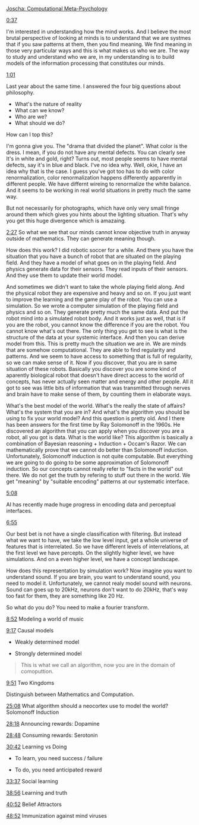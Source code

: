[Joscha: Computational Meta-Psychology](https://www.youtube.com/watch?v=WRdJCFEqFTU)

[0:37](https://youtu.be/WRdJCFEqFTU?t=37)

I'm interested in understanding how the mind works. And I believe the most brutal perspective of looking at minds is to understand that we are systmes that if you saw patterns at them, then you find meaning. We find meaning in those very particular ways and this is what makes us who we are.
The way to study and understand who we are, in my understanding is to build models of the information processing that constitutes our minds.

[1:01](https://youtu.be/WRdJCFEqFTU?t=61)

Last year about the same time. I answered the four big questions about philosophy.

- What's the nature of reality
- What can we know?
- Who are we?
- What should we do?

How can I top this?

I'm gonna give you. The "drama that divided the planet".
What color is the dress.
I mean, if you do not have any mental defects. You can clearly see It's in white and gold, right?
Turns out, most people seems to have mental defects, say it's in blue and black. I've no idea why.
Well, okie, I have an idea why that is the case. I guess you've got too has to do with color renormalization, color renormalization happens differently apparently in different people. We have differnt wireing to renormalize the white balance. And it seems to be working in real world situations in pretty much the same way. 

But not necessarily for photographs, which  have only very small fringe around them which gives you hints about the lighting situation. That's why you get this huge divergence which is amazaing.

[2:27](https://youtu.be/WRdJCFEqFTU?t=147)
So what we see that our minds cannot know objective truth in anyway outside of mathematics. They can generate meaning though. 

How does this work?
I did robotic soccer for a while. And there you have the situation that you have a bunch of robot that are situated on the playing field.
And they have a model of what goes on in the playing field. And physics generate data for their sensors. They read inputs of their sensors. And they use them to update their world model.

And sometimes we didn't want to take the whole playing field along. And the physical robot they are expensive and heavy and so on.
If you just want to improve the learning and the game play of the robot. You can use a simulation. 
So we wrote a computer simulation of the playing field and physics and so on. They generate pretty much the same data. And put the robot mind into a simulated robot body.
And it works just as well, that is if you are the robot, you cannot know the difference if you are the robot. You cannot know what's out there. The only thing you get to see is what is the structure of the data at your systemic interface. And then you can derive model from this.
This is pretty much the situation we are in. We are minds that are somehow computational. They are able to find regularity and patterns. And we seem to have access to something that is full of regularity, so we can make sense of it.
Now if you discover, that you are in same situation of these robots. Basically you discover you are some kind of aparently biological robot that doesn't have direct access to the world of concepts, has never actually seen matter and energy and other people. All it got to see was little bits of information that was transmitted through nerves and brain have to make sense of them, by counting them in elaborate ways.

What's the best model of the world. What's the really the state of affairs? What's the system that you are in? And what's the algorithm you should be using to fix your world model?
And this question is pretty old. And I there has been answers for the first time by Ray Solomonoff in the 1960s.
He discovered an algorithm that you can apply when you discover you are a robot, all you got is data. What is the world like?
This algorithm is basically a combination of Bayesian reasoning + Induction + Occam's Razor.
We can mathematically prove that we cannot do better than Solomonoff induction.
Unfortunately, Solomonoff induction is not quite computable.
But everything we are going to do going to be some approximation of Solomonoff induction.
So our concepts cannot really refer to "facts in the world" out there.
We do not get the truth by refering to stuff out there in the world.
We get "meaning" by "suitable encoding" patterns at our systematic interface.

[5:08](https://youtu.be/WRdJCFEqFTU?t=308)

AI has recently made huge progress in encoding data and perceptual interfaces.

[6:55](https://youtu.be/WRdJCFEqFTU?t=415)

Our best bet is not have a single classification with filtering. But instead what we want to have, we take the low level input, get a whole universe of features that is interrelated.
So we have different levels of interrelations, at the first level we have percepts. On the slightly higher level, we have simulations. And on a even higher level, we have a concept landscape.

How does this representation by simulation work?
Now imagine you want to understand sound. If you are brain, you want to understand sound, you need to model it. Unfortunately, we cannot realy model sound with neurons. Sound can goes up to 20kHz, neurons don't want to do 20kHz, that's way too fast for them, they are something like 20 Hz.

So what do you do?
You need to make a fourier transform.

[8:52](https://youtu.be/WRdJCFEqFTU?t=532) Modeling a world of music


[9:17](https://youtu.be/WRdJCFEqFTU?t=557) Causal models

- Weakly determined model

- Strongly determined model

> This is what we call an algorithm, now you are in the domain of comoputtion. 

[9:51](https://youtu.be/WRdJCFEqFTU?t=591) Two Kingdoms

Distinguish between Mathematics and Computation.

[25:08](https://youtu.be/WRdJCFEqFTU?t=1508) What algorithm should a neocortex use to model the world? 
Solomonoff Induction

[28:18](https://youtu.be/WRdJCFEqFTU?t=1698) Announcing rewards: Dopamine

[28:48](https://youtu.be/WRdJCFEqFTU?t=1728) Consuming rewards: Serotonin

[30:42](https://youtu.be/WRdJCFEqFTU?t=1842) Learning vs Doing 

- To learn, you need success / failure

- To do,  you need anticipated reward

[33:37](https://youtu.be/WRdJCFEqFTU?t=2017) Social learning

[38:56](https://youtu.be/WRdJCFEqFTU?t=2336) Learning and truth

[40:52](https://youtu.be/WRdJCFEqFTU?t=2452) Belief Attractors


[48:52](https://youtu.be/WRdJCFEqFTU?t=2932) Immunization against mind viruses

